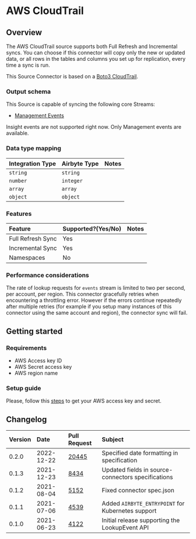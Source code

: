 # AWS CloudTrail

## Overview

The AWS CloudTrail source supports both Full Refresh and Incremental syncs. You can choose if this connector will copy only the new or updated data, or all rows in the tables and columns you set up for replication, every time a sync is run.

This Source Connector is based on a [Boto3 CloudTrail](https://boto3.amazonaws.com/v1/documentation/api/latest/reference/services/cloudtrail.html).

### Output schema

This Source is capable of syncing the following core Streams:

* [Management Events](https://boto3.amazonaws.com/v1/documentation/api/latest/reference/services/cloudtrail.html#CloudTrail.Client.lookup_events)

Insight events are not supported right now. Only Management events are available.

### Data type mapping

| Integration Type | Airbyte Type | Notes |
| :--- | :--- | :--- |
| `string` | `string` |  |
| `number` | `integer` |  |
| `array` | `array` |  |
| `object` | `object` |  |

### Features

| Feature | Supported?\(Yes/No\) | Notes |
| :--- | :--- | :--- |
| Full Refresh Sync | Yes |  |
| Incremental Sync | Yes |  |
| Namespaces | No |  |

### Performance considerations

The rate of lookup requests for `events` stream is limited to two per second, per account, per region. This connector gracefully retries when encountering a throttling error. However if the errors continue repeatedly after multiple retries \(for example if you setup many instances of this connector using the same account and region\), the connector sync will fail.

## Getting started

### Requirements

* AWS Access key ID
* AWS Secret access key
* AWS region name

### Setup guide

Please, follow this [steps](https://docs.aws.amazon.com/powershell/latest/userguide/pstools-appendix-sign-up.html) to get your AWS access key and secret.

## Changelog

| Version | Date       | Pull Request                                             | Subject                                            |
| :------ | :--------- | :------------------------------------------------------- | :------------------------------------------------- |
|  0.2.0  | 2022-12-22 | [20445](https://github.com/airbytehq/airbyte/pull/20445) | Specified date formatting in specification         |
|  0.1.3  | 2021-12-23 | [8434](https://github.com/airbytehq/airbyte/pull/8434)   | Updated fields in source-connectors specifications |
|  0.1.2  | 2021-08-04 | [5152](https://github.com/airbytehq/airbyte/pull/5152)   | Fixed connector spec.json                          |
|  0.1.1  | 2021-07-06 | [4539](https://github.com/airbytehq/airbyte/pull/4539)   | Added `AIRBYTE_ENTRYPOINT` for Kubernetes support  |
|  0.1.0  | 2021-06-23 | [4122](https://github.com/airbytehq/airbyte/pull/4122)   | Initial release supporting the LookupEvent API     |

